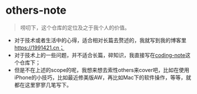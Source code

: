 # others-note
> 唠叨下，这个仓库的定位及之于我个人的价值。
- 对于技术或者生活中的心得，适合相对长篇去赘述的，我就写到我的博客里 https://1991421.cn；
- 对于技术上的一些问题，并不适合长篇，碎知识，我直接写在[coding-note](https://github.com/alanhg/coding-note)这个仓库下；
- 但是不在上述的scope的呢，我想来想去索性others来cover吧，比如在使用iPhone的小技巧，比如最近修美版AW，再比如Mac下的软件操作，等等，就都在这里寥寥几笔写下。
